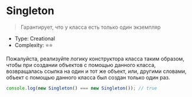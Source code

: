 # Singleton

> Гарантирует, что у класса есть только один экземпляр
 
- Type: Creational
- Complexity: ⭐⭐

Пожалуйста, реализуйте логику конструктора класса таким образом, чтобы
при создании объектов с помощью данного класса, возвращалась ссылка
на один и тот же объект, или, другими словами, объект с помощью данного
класса был создан только один раз.

```js
console.log(new Singleton() === new Singleton()); // true
```
